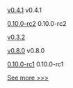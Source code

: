 
[v0.4.1](https://github.com/hyperledger/aries-framework-javascript/releases/tag/v0.4.1) v0.4.1

[0.10.0-rc2](https://github.com/hyperledger/aries-cloudagent-python/releases/tag/0.10.0-rc2) 0.10.0-rc2

[v0.3.2](https://github.com/hyperledger/solang/releases/tag/v0.3.2) 

[v0.8.0](https://github.com/hyperledger/aries-acapy-docs/releases/tag/v0.8.0) v0.8.0

[0.10.0-rc1](https://github.com/hyperledger/aries-cloudagent-python/releases/tag/0.10.0-rc1) 0.10.0-rc1


[See more >>>](https://start-here.hyperledger.org/releases)
